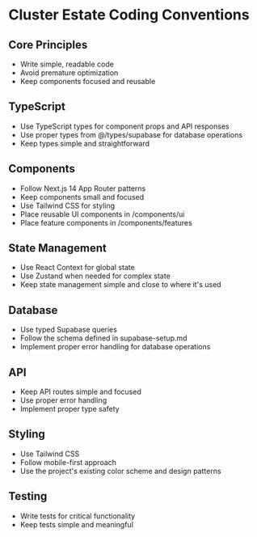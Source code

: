 # Cluster Estate Coding Conventions

## Core Principles
- Write simple, readable code
- Avoid premature optimization
- Keep components focused and reusable

## TypeScript
- Use TypeScript types for component props and API responses
- Use proper types from @/types/supabase for database operations
- Keep types simple and straightforward

## Components
- Follow Next.js 14 App Router patterns
- Keep components small and focused
- Use Tailwind CSS for styling
- Place reusable UI components in /components/ui
- Place feature components in /components/features

## State Management
- Use React Context for global state
- Use Zustand when needed for complex state
- Keep state management simple and close to where it's used

## Database
- Use typed Supabase queries
- Follow the schema defined in supabase-setup.md
- Implement proper error handling for database operations

## API
- Keep API routes simple and focused
- Use proper error handling
- Implement proper type safety

## Styling
- Use Tailwind CSS
- Follow mobile-first approach
- Use the project's existing color scheme and design patterns

## Testing
- Write tests for critical functionality
- Keep tests simple and meaningful